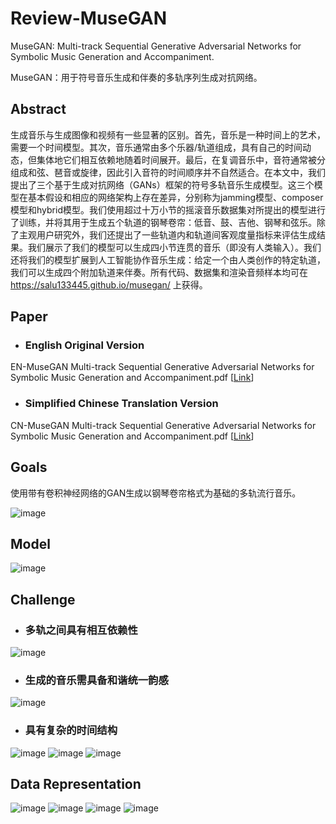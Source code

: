 # Review-MuseGAN

MuseGAN: Multi-track Sequential Generative Adversarial Networks for Symbolic Music Generation and Accompaniment.

MuseGAN：用于符号音乐生成和伴奏的多轨序列生成对抗网络。

## Abstract

生成音乐与生成图像和视频有一些显著的区别。首先，音乐是一种时间上的艺术，需要一个时间模型。其次，音乐通常由多个乐器/轨道组成，具有自己的时间动态，但集体地它们相互依赖地随着时间展开。最后，在复调音乐中，音符通常被分组成和弦、琶音或旋律，因此引入音符的时间顺序并不自然适合。在本文中，我们提出了三个基于生成对抗网络（GANs）框架的符号多轨音乐生成模型。这三个模型在基本假设和相应的网络架构上存在差异，分别称为jamming模型、composer模型和hybrid模型。我们使用超过十万小节的摇滚音乐数据集对所提出的模型进行了训练，并将其用于生成五个轨道的钢琴卷帘：低音、鼓、吉他、钢琴和弦乐。除了主观用户研究外，我们还提出了一些轨道内和轨道间客观度量指标来评估生成结果。我们展示了我们的模型可以生成四小节连贯的音乐（即没有人类输入）。我们还将我们的模型扩展到人工智能协作音乐生成：给定一个由人类创作的特定轨道，我们可以生成四个附加轨道来伴奏。所有代码、数据集和渲染音频样本均可在 https://salu133445.github.io/musegan/ 上获得。

## Paper

- ### English Original Version

EN-MuseGAN Multi-track Sequential Generative Adversarial Networks for Symbolic Music Generation and Accompaniment.pdf [[Link](https://github.com/prodbyido/Review-MuseGAN/blob/main/EN-MuseGAN%20Multi-track%20Sequential%20Generative%20Adversarial%20Networks%20for%20Symbolic%20Music%20Generation%20and%20Accompaniment.pdf)]

- ### Simplified Chinese Translation Version

CN-MuseGAN Multi-track Sequential Generative Adversarial Networks for Symbolic Music Generation and Accompaniment.pdf [[Link](https://github.com/prodbyido/Review-MuseGAN/blob/main/CN-MuseGAN%20Multi-track%20Sequential%20Generative%20Adversarial%20Networks%20for%20Symbolic%20Music%20Generation%20and%20Accompaniment.pdf)]

## Goals
使用带有卷积神经网络的GAN生成以钢琴卷帘格式为基础的多轨流行音乐。

![image](https://github.com/prodbyido/Review-MuseGAN/blob/main/Image/Goals.png)

## Model

![image](https://github.com/prodbyido/Review-MuseGAN/blob/main/Image/Model.png)

## Challenge

- ### 多轨之间具有相互依赖性

![image](https://github.com/prodbyido/Review-MuseGAN/blob/main/Image/Multi-track.png)

- ### 生成的音乐需具备和谐统一韵感

![image](https://github.com/prodbyido/Review-MuseGAN/blob/main/Image/Multi-track.png)

- ### 具有复杂的时间结构

![image](https://github.com/prodbyido/Review-MuseGAN/blob/main/Image/Music%20Texture.png)
![image](https://github.com/prodbyido/Review-MuseGAN/blob/main/Image/Temporal%20Structure.png)
![image](https://github.com/prodbyido/Review-MuseGAN/blob/main/Image/Fixed%20Structure.png)

## Data Representation

![image](https://github.com/prodbyido/Review-MuseGAN/blob/main/Image/Data%20Representation-1.png)
![image](https://github.com/prodbyido/Review-MuseGAN/blob/main/Image/Data%20Representation-2.png)
![image](https://github.com/prodbyido/Review-MuseGAN/blob/main/Image/Data%20Representation-3.png)
![image](https://github.com/prodbyido/Review-MuseGAN/blob/main/Image/Data%20Representation-4.png)
